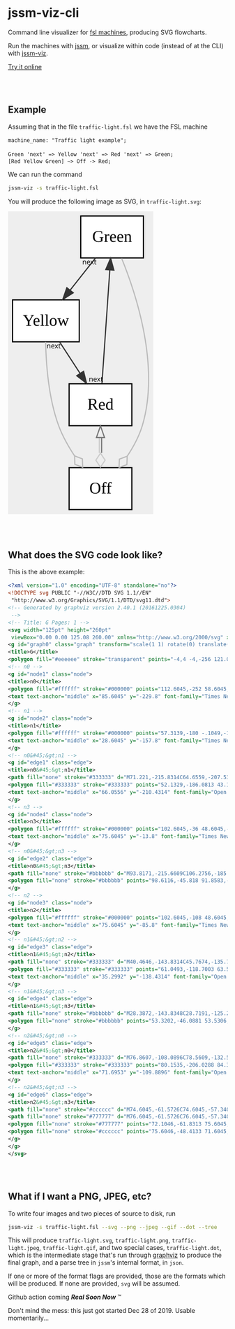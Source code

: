 # jssm-viz-cli
Command line visualizer for [fsl machines](https://fsl.tools/), producing SVG flowcharts.

Run the machines with [jssm](https://github.com/StoneCypher/jssm), or visualize within code (instead of at the CLI) with [jssm-viz](https://github.com/StoneCypher/jssm-viz-cli).

[Try it online](https://stonecypher.github.io/jssm-viz-demo/graph_explorer.html)





<br/><br/>

## Example

Assuming that in the file `traffic-light.fsl` we have the FSL machine

```fsl
machine_name: "Traffic light example";

Green 'next' => Yellow 'next' => Red 'next' => Green;
[Red Yellow Green] ~> Off -> Red;
```

We can run the command

```bash
jssm-viz -s traffic-light.fsl
```

You will produce the following image as SVG, in `traffic-light.svg`:

![](https://github.com/StoneCypher/jssm-viz-cli/blob/master/docs/traffic-light-example.svg)





<br/><br/>

## What does the SVG code look like?

This is the above example:

```xml
<?xml version="1.0" encoding="UTF-8" standalone="no"?>
<!DOCTYPE svg PUBLIC "-//W3C//DTD SVG 1.1//EN"
 "http://www.w3.org/Graphics/SVG/1.1/DTD/svg11.dtd">
<!-- Generated by graphviz version 2.40.1 (20161225.0304)
 -->
<!-- Title: G Pages: 1 -->
<svg width="125pt" height="260pt"
 viewBox="0.00 0.00 125.08 260.00" xmlns="http://www.w3.org/2000/svg" xmlns:xlink="http://www.w3.org/1999/xlink">
<g id="graph0" class="graph" transform="scale(1 1) rotate(0) translate(4 256)">
<title>G</title>
<polygon fill="#eeeeee" stroke="transparent" points="-4,4 -4,-256 121.0798,-256 121.0798,4 -4,4"/>
<!-- n0 -->
<g id="node1" class="node">
<title>n0</title>
<polygon fill="#ffffff" stroke="#000000" points="112.6045,-252 58.6045,-252 58.6045,-216 112.6045,-216 112.6045,-252"/>
<text text-anchor="middle" x="85.6045" y="-229.8" font-family="Times New Roman" font-size="14.00" fill="#000000">Green</text>
</g>
<!-- n1 -->
<g id="node2" class="node">
<title>n1</title>
<polygon fill="#ffffff" stroke="#000000" points="57.3139,-180 -.1049,-180 -.1049,-144 57.3139,-144 57.3139,-180"/>
<text text-anchor="middle" x="28.6045" y="-157.8" font-family="Times New Roman" font-size="14.00" fill="#000000">Yellow</text>
</g>
<!-- n0&#45;&gt;n1 -->
<g id="edge1" class="edge">
<title>n0&#45;&gt;n1</title>
<path fill="none" stroke="#333333" d="M71.221,-215.8314C64.6559,-207.5386 56.7538,-197.557 49.5467,-188.4533"/>
<polygon fill="#333333" stroke="#333333" points="52.1329,-186.0813 43.1817,-180.4133 46.6446,-190.4262 52.1329,-186.0813"/>
<text text-anchor="middle" x="66.0556" y="-210.4314" font-family="Open Sans" font-size="6.00" fill="#000000">next</text>
</g>
<!-- n3 -->
<g id="node4" class="node">
<title>n3</title>
<polygon fill="#ffffff" stroke="#000000" points="102.6045,-36 48.6045,-36 48.6045,0 102.6045,0 102.6045,-36"/>
<text text-anchor="middle" x="75.6045" y="-13.8" font-family="Times New Roman" font-size="14.00" fill="#000000">Off</text>
</g>
<!-- n0&#45;&gt;n3 -->
<g id="edge2" class="edge">
<title>n0&#45;&gt;n3</title>
<path fill="none" stroke="#bbbbbb" d="M93.8171,-215.6609C106.2756,-185.2499 126.9578,-122.7086 111.6045,-72 108.8348,-62.8522 103.9478,-53.8377 98.6509,-45.8725"/>
<polygon fill="none" stroke="#bbbbbb" points="98.6116,-45.818 91.8583,-43.2894 91.595,-36.0831 98.3482,-38.6116 98.6116,-45.818"/>
</g>
<!-- n2 -->
<g id="node3" class="node">
<title>n2</title>
<polygon fill="#ffffff" stroke="#000000" points="102.6045,-108 48.6045,-108 48.6045,-72 102.6045,-72 102.6045,-108"/>
<text text-anchor="middle" x="75.6045" y="-85.8" font-family="Times New Roman" font-size="14.00" fill="#000000">Red</text>
</g>
<!-- n1&#45;&gt;n2 -->
<g id="edge3" class="edge">
<title>n1&#45;&gt;n2</title>
<path fill="none" stroke="#333333" d="M40.4646,-143.8314C45.7674,-135.7079 52.1282,-125.9637 57.9718,-117.0118"/>
<polygon fill="#333333" stroke="#333333" points="61.0493,-118.7003 63.5847,-108.4133 55.1876,-114.8739 61.0493,-118.7003"/>
<text text-anchor="middle" x="35.2992" y="-138.4314" font-family="Open Sans" font-size="6.00" fill="#000000">next</text>
</g>
<!-- n1&#45;&gt;n3 -->
<g id="edge4" class="edge">
<title>n1&#45;&gt;n3</title>
<path fill="none" stroke="#bbbbbb" d="M28.3872,-143.8348C28.7191,-125.2351 30.7999,-95.7649 39.6045,-72 42.925,-63.0375 47.9978,-54.0854 53.2969,-46.121"/>
<polygon fill="none" stroke="#bbbbbb" points="53.3202,-46.0881 53.5306,-38.8801 60.2652,-36.302 60.0547,-43.5101 53.3202,-46.0881"/>
</g>
<!-- n2&#45;&gt;n0 -->
<g id="edge5" class="edge">
<title>n2&#45;&gt;n0</title>
<path fill="none" stroke="#333333" d="M76.8607,-108.0896C78.5609,-132.5727 81.6127,-176.5174 83.6233,-205.4713"/>
<polygon fill="#333333" stroke="#333333" points="80.1535,-206.0288 84.338,-215.7623 87.1367,-205.5438 80.1535,-206.0288"/>
<text text-anchor="middle" x="71.6953" y="-109.8896" font-family="Open Sans" font-size="6.00" fill="#000000">next</text>
</g>
<!-- n2&#45;&gt;n3 -->
<g id="edge6" class="edge">
<title>n2&#45;&gt;n3</title>
<path fill="none" stroke="#cccccc" d="M74.6045,-61.5726C74.6045,-57.3405 74.6045,-52.9622 74.6045,-48.6861"/>
<path fill="none" stroke="#777777" d="M76.6045,-61.5726C76.6045,-57.3405 76.6045,-52.9622 76.6045,-48.6861"/>
<polygon fill="none" stroke="#777777" points="72.1046,-61.8313 75.6045,-71.8314 79.1046,-61.8314 72.1046,-61.8313"/>
<polygon fill="none" stroke="#cccccc" points="75.6046,-48.4133 71.6045,-42.4133 75.6045,-36.4133 79.6045,-42.4132 75.6046,-48.4133"/>
</g>
</g>
</svg>
```





<br/><br/>

## What if I want a PNG, JPEG, etc?

To write four images and two pieces of source to disk, run

```bash
jssm-viz -s traffic-light.fsl --svg --png --jpeg --gif --dot --tree
```

This will produce `traffic-light.svg`, `traffic-light.png`, `traffic-light.jpeg`, `traffic-light.gif`, and two special cases, `traffic-light.dot`, which is the intermediate stage that's run through [graphviz](https://www.graphviz.org/) to produce the final graph, and a parse tree in `jssm`'s internal format, in `json`.

If one or more of the format flags are provided, those are the formats which will be produced.  If none are provided, `svg` will be assumed.

Github action coming ***Real Soon Now*** &trade;

Don't mind the mess: this just got started Dec 28 of 2019.  Usable momentarily...
